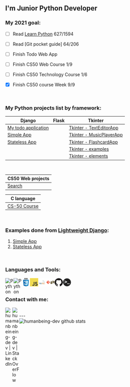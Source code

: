 ## I'm Junior Python Developer

### My 2021 goal: <br />
<!-- Tasks to do -->
* [ ] Read [Learn Python](https://www.goodreads.com/book/show/80435.Learning_Python) 627/1594
* [ ] Read [Git pocket guide] 64/206
* [ ] Finish Todo Web App
* [ ] Finish CS50 Web Course 1/9
* [ ] Finish CS50 Technology Course 1/6

* [X] Finish CS50 course Week 9/9


<br />

### My Python projects list by framework: <br />
<!-- Tasks to do
1. [Django - My todo application](https://github.com/humanbeing-dev/MyTodo_App)
1. [Tkinter - TextEditorApp](https://github.com/humanbeing-dev/text-editor)
1. [Tkinter - FlashcardApp](https://github.com/humanbeing-dev/FlashcardApp)
1. [Tkinter - MusicPlayerApp](https://github.com/humanbeing-dev/mp3-player)
1. [Tkinter - examples](https://github.com/humanbeing-dev/tkinter_examples)
1. [Tkinter - elements](https://github.com/humanbeing-dev/tkinter_elements)
1. [Corey Schafer Python examples](https://github.com/humanbeing-dev/CSchafer-tutorial)
1. [Connect Four](https://github.com/humanbeing-dev/ConnectFour)
 -->
| Django                                                              | Flask | Tkinter                                                                  |
|---------------------------------------------------------------------|-------|--------------------------------------------------------------------------|
| [My todo application](https://github.com/humanbeing-dev/MyTodo_App) |       | [Tkinter - TextEditorApp](https://github.com/humanbeing-dev/text-editor) |
| [Simple App](https://github.com/humanbeing-dev/LD01-SimpleApp)      |       | [Tkinter - MusicPlayerApp](https://github.com/humanbeing-dev/mp3-player) |
| [Stateless App](https://github.com/humanbeing-dev/LD02-Stateless)   |       | [Tkinter - FlashcardApp](https://github.com/humanbeing-dev/FlashcardApp) |
|                                                                     |       | [Tkinter - examples](https://github.com/humanbeing-dev/tkinter_examples) |
|                                                                     |       | [Tkinter - elements](https://github.com/humanbeing-dev/tkinter_elements) |
<br />
<!-- ### My Python projects list by book/tutorial: <br />
| Learn Python |
|--------------|
| 
-->

| CS50 Web projects                                          |
|------------------------------------------------------------|
| [Search](https://github.com/humanbeing-dev/cs50w-0-search) |


| C language                                                        |
|-------------------------------------------------------------------|
| [CS-50 Course](https://github.com/humanbeing-dev/cs50-c-examples) |
<br />


### Examples done from [Lightweight Django](https://www.oreilly.com/library/view/lightweight-django/9781491946275/): <br />
<!-- Tasks to do -->
1. [Simple App](https://github.com/humanbeing-dev/LD01-SimpleApp)
1. [Stateless App](https://github.com/humanbeing-dev/LD02-Stateless)

<br />

### Languages and Tools:
<img align="left" alt="Python" width="26px" src="https://upload.wikimedia.org/wikipedia/commons/a/a1/PyCharm_Logo.svg" />
<img align="left" alt="Python" width="26px" src="https://newhorizons.com.sg/wp-content/uploads/2019/04/python.png" />
<img align="left" alt="CSS3" width="26px" src="https://raw.githubusercontent.com/github/explore/80688e429a7d4ef2fca1e82350fe8e3517d3494d/topics/css/css.png" />
<img align="left" alt="JavaScript" width="26px" src="https://raw.githubusercontent.com/github/explore/80688e429a7d4ef2fca1e82350fe8e3517d3494d/topics/javascript/javascript.png" />
<img align="left" alt="MySQL" width="26px" src="https://raw.githubusercontent.com/github/explore/80688e429a7d4ef2fca1e82350fe8e3517d3494d/topics/mysql/mysql.png" />
<img align="left" alt="Git" width="26px" src="https://raw.githubusercontent.com/github/explore/80688e429a7d4ef2fca1e82350fe8e3517d3494d/topics/git/git.png" />
<img align="left" alt="GitHub" width="26px" src="https://raw.githubusercontent.com/github/explore/78df643247d429f6cc873026c0622819ad797942/topics/github/github.png" />
<img align="left" alt="Terminal" width="26px" src="https://raw.githubusercontent.com/github/explore/80688e429a7d4ef2fca1e82350fe8e3517d3494d/topics/terminal/terminal.png" />

<br />
<br />

### Contact with me:
[<img align="left" alt="humanbeing-dev | LinkedIn" width="22px" src="https://cdn.jsdelivr.net/npm/simple-icons@v3/icons/linkedin.svg" />][linkedin]
[<img align="left" alt="humanbeing-dev | StackOverFlow" width="22px" src="https://encrypted-tbn0.gstatic.com/images?q=tbn%3AANd9GcS3ZcfaPSJ17XXbI1xggkqIFaC7QnXLN7YF4Q&usqp=CAU" />][stackoverflow]


[linkedin]: https://linkedin.com/in/maciej-sitowski/
[stackoverflow]: https://stackoverflow.com/users/12099563/humanbeing

<br />
---
<br />

<img align="left" alt="humanbeing-dev github stats" src="https://github-readme-stats.vercel.app/api?username=humanbeing-dev&show_icons=true)" />
